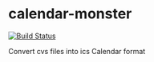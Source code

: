 # calendar-monster
[![Build Status](https://travis-ci.org/macInfinity/calendar-monster.svg?branch=master)](https://travis-ci.org/macInfinity/calendar-monster)

Convert cvs files into ics Calendar format
